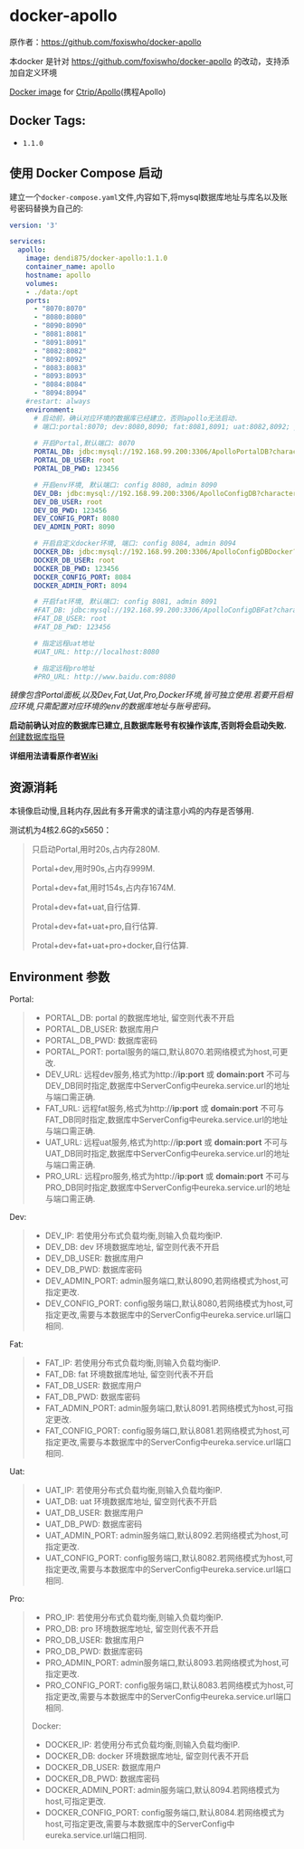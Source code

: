 # docker-apollo

原作者：https://github.com/foxiswho/docker-apollo

本docker 是针对 https://github.com/foxiswho/docker-apollo 的改动，支持添加自定义环境

[Docker image](https://hub.docker.com/r/foxiswho/docker-apollo/) for [Ctrip/Apollo](https://github.com/ctripcorp/apollo)(携程Apollo)

## Docker Tags:

- `1.1.0`

## 使用 Docker Compose 启动

建立一个`docker-compose.yaml`文件,内容如下,将mysql数据库地址与库名以及账号密码替换为自己的:

``` yaml
version: '3'

services:
  apollo:
    image: dendi875/docker-apollo:1.1.0
    container_name: apollo
    hostname: apollo
    volumes:
    - ./data:/opt
    ports:
      - "8070:8070"
      - "8080:8080"
      - "8090:8090"
      - "8081:8081"
      - "8091:8091"
      - "8082:8082"
      - "8092:8092"
      - "8083:8083"
      - "8093:8093"
      - "8084:8084"
      - "8094:8094"
    #restart: always
    environment:
      # 启动前，确认对应环境的数据库已经建立，否则apollo无法启动.
      # 端口:portal:8070; dev:8080,8090; fat:8081,8091; uat:8082,8092; pro:8083,8093;docker:8084,8094 
      
      # 开启Portal,默认端口: 8070
      PORTAL_DB: jdbc:mysql://192.168.99.200:3306/ApolloPortalDB?characterEncoding=utf8
      PORTAL_DB_USER: root
      PORTAL_DB_PWD: 123456

      # 开启env环境, 默认端口: config 8080, admin 8090
      DEV_DB: jdbc:mysql://192.168.99.200:3306/ApolloConfigDB?characterEncoding=utf8
      DEV_DB_USER: root
      DEV_DB_PWD: 123456
      DEV_CONFIG_PORT: 8080
      DEV_ADMIN_PORT: 8090

      # 开启自定义docker环境, 端口: config 8084, admin 8094
      DOCKER_DB: jdbc:mysql://192.168.99.200:3306/ApolloConfigDBDocker?characterEncoding=utf8
      DOCKER_DB_USER: root
      DOCKER_DB_PWD: 123456
      DOCKER_CONFIG_PORT: 8084
      DOCKER_ADMIN_PORT: 8094

      # 开启fat环境, 默认端口: config 8081, admin 8091
      #FAT_DB: jdbc:mysql://192.168.99.200:3306/ApolloConfigDBFat?characterEncoding=utf8
      #FAT_DB_USER: root
      #FAT_DB_PWD: 123456

      # 指定远程uat地址
      #UAT_URL: http://localhost:8080

      # 指定远程pro地址
      #PRO_URL: http://www.baidu.com:8080
```

*镜像包含Portal面板,以及Dev,Fat,Uat,Pro,Docker环境,皆可独立使用.若要开启相应环境,只需配置对应环境的env的数据库地址与账号密码。*

**启动前确认对应的数据库已建立,且数据库账号有权操作该库,否则将会启动失败.**[创建数据库指导](https://github.com/ctripcorp/apollo/wiki/%E5%88%86%E5%B8%83%E5%BC%8F%E9%83%A8%E7%BD%B2%E6%8C%87%E5%8D%97#21-%E5%88%9B%E5%BB%BA%E6%95%B0%E6%8D%AE%E5%BA%93)

**详细用法请看原作者[Wiki](https://github.com/idoop/docker-apollo/wiki)**

## 资源消耗

本镜像启动慢,且耗内存,因此有多开需求的请注意小鸡的内存是否够用. 

测试机为4核2.6G的x5650：

> 只启动Portal,用时20s,占内存280M.
>
> Portal+dev,用时90s,占内存999M.
>
> Portal+dev+fat,用时154s,占内存1674M.
>
> Protal+dev+fat+uat,自行估算.
>
> Protal+dev+fat+uat+pro,自行估算.
>
> Protal+dev+fat+uat+pro+docker,自行估算.

## Environment 参数

Portal:

> - PORTAL_DB: portal 的数据库地址, 留空则代表不开启
> - PORTAL_DB_USER: 数据库用户
> - PORTAL_DB_PWD: 数据库密码
> - PORTAL_PORT: portal服务的端口,默认8070.若网络模式为host,可更改.
> - DEV_URL: 远程dev服务,格式为http://**ip:port** 或 **domain:port** 不可与DEV_DB同时指定,数据库中ServerConfig中eureka.service.url的地址与端口需正确.
> - FAT_URL: 远程fat服务,格式为http://**ip:port** 或 **domain:port** 不可与FAT_DB同时指定,数据库中ServerConfig中eureka.service.url的地址与端口需正确.
> - UAT_URL: 远程uat服务,格式为http://**ip:port** 或 **domain:port** 不可与UAT_DB同时指定,数据库中ServerConfig中eureka.service.url的地址与端口需正确.
> - PRO_URL: 远程pro服务,格式为http://**ip:port** 或 **domain:port** 不可与PRO_DB同时指定,数据库中ServerConfig中eureka.service.url的地址与端口需正确.

Dev:

> - DEV_IP: 若使用分布式负载均衡,则输入负载均衡IP.
> - DEV_DB: dev 环境数据库地址, 留空则代表不开启
> - DEV_DB_USER: 数据库用户
> - DEV_DB_PWD: 数据库密码
> - DEV_ADMIN_PORT: admin服务端口,默认8090,若网络模式为host,可指定更改.
> - DEV_CONFIG_PORT: config服务端口,默认8080,若网络模式为host,可指定更改,需要与本数据库中的ServerConfig中eureka.service.url端口相同.

Fat:

> - FAT_IP: 若使用分布式负载均衡,则输入负载均衡IP.
> - FAT_DB: fat 环境数据库地址, 留空则代表不开启
> - FAT_DB_USER: 数据库用户
> - FAT_DB_PWD: 数据库密码
> - FAT_ADMIN_PORT: admin服务端口,默认8091.若网络模式为host,可指定更改.
> - FAT_CONFIG_PORT: config服务端口,默认8081.若网络模式为host,可指定更改,需要与本数据库中的ServerConfig中eureka.service.url端口相同.

Uat:

> - UAT_IP: 若使用分布式负载均衡,则输入负载均衡IP.
> - UAT_DB: uat 环境数据库地址, 留空则代表不开启
> - UAT_DB_USER: 数据库用户
> - UAT_DB_PWD: 数据库密码
> - UAT_ADMIN_PORT: admin服务端口,默认8092.若网络模式为host,可指定更改.
> - UAT_CONFIG_PORT: config服务端口,默认8082.若网络模式为host,可指定更改,需要与本数据库中的ServerConfig中eureka.service.url端口相同.

Pro:

> - PRO_IP: 若使用分布式负载均衡,则输入负载均衡IP.
> - PRO_DB: pro 环境数据库地址, 留空则代表不开启
> - PRO_DB_USER: 数据库用户
> - PRO_DB_PWD: 数据库密码
> - PRO_ADMIN_PORT: admin服务端口,默认8093.若网络模式为host,可指定更改.
> - PRO_CONFIG_PORT: config服务端口,默认8083.若网络模式为host,可指定更改,需要与本数据库中的ServerConfig中eureka.service.url端口相同.
>
> Docker:
>
> - DOCKER_IP: 若使用分布式负载均衡,则输入负载均衡IP.
> - DOCKER_DB: docker 环境数据库地址, 留空则代表不开启
> - DOCKER_DB_USER: 数据库用户
> - DOCKER_DB_PWD: 数据库密码
> - DOCKER_ADMIN_PORT: admin服务端口,默认8094.若网络模式为host,可指定更改.
> - DOCKER_CONFIG_PORT: config服务端口,默认8084.若网络模式为host,可指定更改,需要与本数据库中的ServerConfig中eureka.service.url端口相同.  
